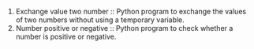 1. Exchange value two number :: Python program to exchange the values of two numbers without using a temporary variable.
2. Number positive or negative :: Python program to check whether a number is positive or negative.
